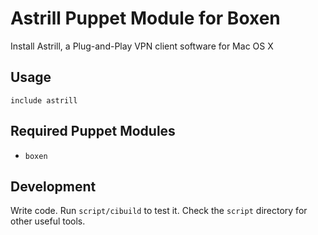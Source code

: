 # Astrill Puppet Module for Boxen

Install Astrill, a Plug-and-Play VPN client software for Mac OS X

## Usage

```puppet
include astrill
```

## Required Puppet Modules

* `boxen`

## Development

Write code. Run `script/cibuild` to test it. Check the `script`
directory for other useful tools.
